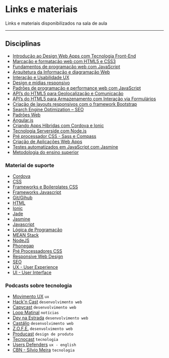 # Links e materiais
Links e materiais disponibilizados na sala de aula

<hr>

## Disciplinas

- [Introdução ao Design Web Apps com Tecnologia Front-End](introducao-design-webapps.md)
- [Marcação e formatação web com HTML5 e CSS3](html5-e-css3.md)
- [Fundamentos de programação web com JavaScript](javascript.md)
- [Arquitetura da Informação e diagramação Web](arquitetura-de-informacao.md)
- [Interação e Usabilidade UX](interacao-ux.md)
- [Design e mídias responsivo](design-responsivo.md)
- [Padrões de programação e performance web com JavaScript](padroesjavascript.md)
- [API’s do HTML5 para Geolocalização e Comunicação](api-geolocalizacao.md)
- [API’s do HTML5 para Armazenamento com Interação via Formulários](api-armazenamento.md)
- [Criação de layouts responsivos com o framework Bootstrap](bootstrap.md)
- [Search Engine Optimization – SEO](seo.md)
- [Padrões Web](padroes-web.md)
- [Angular.js](angular-js.md)
- [Criando Apps Híbridas com Cordova e Ionic](cordova-e-ionic.md)
- [Tecnologia Serverside com Node.js](node-js.md)
- [Pré processador CSS - Sass e Compass](sass-compass.md)
- [Criação de Aplicações Web Apps](aplicacoes-webapps.md)
- [Testes automatizados em JavaScript com Jasmine](jasmine.md)
- [Metodologia do ensino superior](tcc.md)

### Material de suporte

- [Cordova]()
- [CSS]()
- [Frameworks e Boilerplates CSS]()
- [Frameworks Javascript]()
- [Git/Gihub]()
- [HTML]()
- [Ionic]()
- [Jade]()
- [Jasmine]()
- [Javascript]()
- [Lógica de Programação]()
- [MEAN Stack]()
- [NodeJS]()
- [Phonegap]()
- [Pré Processadores CSS]()
- [Responsive Web Design]()
- [SEO]()
- [UX - User Experience]()
- [UI - User Interface]()

### Podcasts sobre tecnologia

- [Movimento UX]() `ux`
- [Hack'n Cast]() `desenvolvimento web`
- [Capycast]() `desenvolvimento web`
- [Loop Matinal]() `notícias`
- [Dev na Estrada]() `desenvolvimento web`
- [Castálio]() `desenvolvimento web`
- [Z.O.F.E.]() `desenvolvimento web`
- [Producast]() `design de produto`
- [Tecnocast]() `tecnologia`
- [Users Defenders]() `ux - english`
- [CBN - Sílvio Meira]() `tecnologia`

